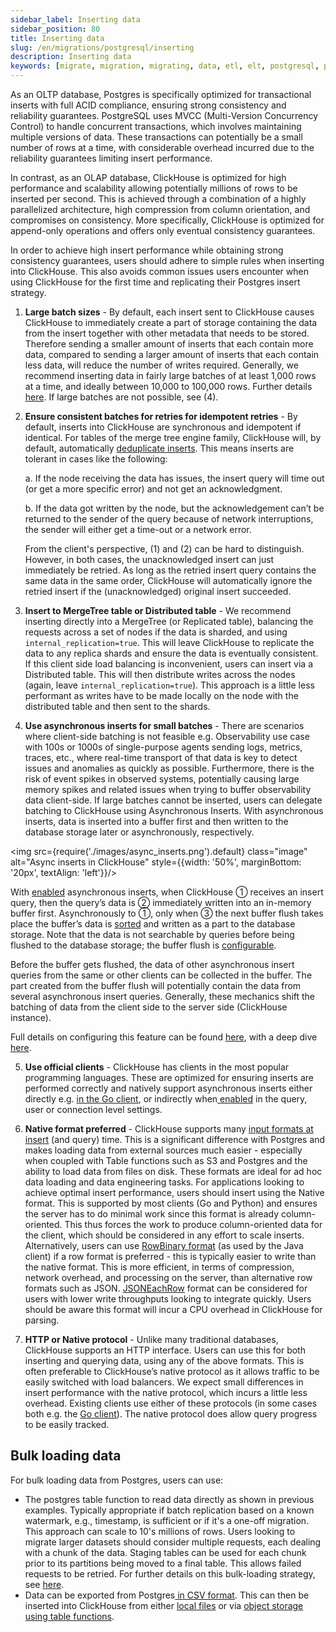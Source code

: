 ```yaml
---
sidebar_label: Inserting data
sidebar_position: 80
title: Inserting data
slug: /en/migrations/postgresql/inserting
description: Inserting data
keywords: [migrate, migration, migrating, data, etl, elt, postgresql, postgres, concepts, mappings, data types, inserting]
---
```


As an OLTP database, Postgres is specifically optimized for transactional inserts with full ACID compliance, ensuring strong consistency and reliability guarantees. PostgreSQL uses MVCC (Multi-Version Concurrency Control) to handle concurrent transactions, which involves maintaining multiple versions of data. These transactions can potentially be a small number of rows at a time, with considerable overhead incurred due to the reliability guarantees limiting insert performance.

In contrast, as an OLAP database, ClickHouse is optimized for high performance and scalability allowing potentially millions of rows to be inserted per second. This is achieved through a combination of a highly parallelized architecture, high compression from column orientation, and compromises on consistency. More specifically, ClickHouse is optimized for append-only operations and offers only eventual consistency guarantees.

In order to achieve high insert performance while obtaining strong consistency guarantees, users should adhere to simple rules when inserting into ClickHouse. This also avoids common issues users encounter when using ClickHouse for the first time and replicating their Postgres insert strategy.

1. **Large batch sizes** - By default, each insert sent to ClickHouse causes ClickHouse to immediately create a part of storage containing the data from the insert together with other metadata that needs to be stored. Therefore sending a smaller amount of inserts that each contain more data, compared to sending a larger amount of inserts that each contain less data, will reduce the number of writes required. Generally, we recommend inserting data in fairly large batches of at least 1,000 rows at a time, and ideally between 10,000 to 100,000 rows. Further details [here](https://clickhouse.com/blog/asynchronous-data-inserts-in-clickhouse#data-needs-to-be-batched-for-optimal-performance). If large batches are not possible, see (4).

2. **Ensure consistent batches for retries for idempotent retries** - By default, inserts into ClickHouse are synchronous and idempotent if identical. For tables of the merge tree engine family, ClickHouse will, by default, automatically [deduplicate inserts](https://clickhouse.com/blog/common-getting-started-issues-with-clickhouse#5-deduplication-at-insert-time). This means inserts are tolerant in cases like the following:

    a. If the node receiving the data has issues, the insert query will time out (or get a more specific error) and not get an acknowledgment.

    b. If the data got written by the node, but the acknowledgement can’t be returned to the sender of the query because of network interruptions, the sender will either get a time-out or a network error.

    From the client's perspective, (1) and (2) can be hard to distinguish. However, in both cases, the unacknowledged insert can just immediately be retried. As long as the retried insert query contains the same data in the same order, ClickHouse will automatically ignore the retried insert if the (unacknowledged) original insert succeeded.

3. **Insert to MergeTree table or Distributed table** - We recommend inserting directly into a MergeTree (or Replicated table), balancing the requests across a set of nodes if the data is sharded, and using `internal_replication=true`. This will leave ClickHouse to replicate the data to any replica shards and ensure the data is eventually consistent. If this client side load balancing is inconvenient, users can insert via a Distributed table. This will then distribute writes across the nodes (again, leave `internal_replication=true`). This approach is a little less performant as writes have to be made locally on the node with the distributed table and then sent to the shards.

4. **Use asynchronous inserts for small batches** - There are scenarios where client-side batching is not feasible e.g. Observability use case with 100s or 1000s of single-purpose agents sending logs, metrics, traces, etc., where real-time transport of that data is key to detect issues and anomalies as quickly as possible. Furthermore, there is the risk of event spikes in observed systems, potentially causing large memory spikes and related issues when trying to buffer observability data client-side. If large batches cannot be inserted, users can delegate batching to ClickHouse using Asynchronous Inserts. With asynchronous inserts, data is inserted into a buffer first and then written to the database storage later or asynchronously, respectively.

<img src={require('./images/async_inserts.png').default} class="image" alt="Async inserts in ClickHouse" style={{width: '50%', marginBottom: '20px', textAlign: 'left'}}/>

With [enabled](/docs/en/optimize/asynchronous-inserts#enabling-asynchronous-inserts) asynchronous inserts, when ClickHouse ① receives an insert query, then the query’s data is ② immediately written into an in-memory buffer first. Asynchronously to ①, only when ③ the next buffer flush takes place the buffer’s data is [sorted](/docs/en/optimize/sparse-primary-indexes#data-is-stored-on-disk-ordered-by-primary-key-columns) and written as a part to the database storage. Note that the data is not searchable by queries before being flushed to the database storage; the buffer flush is [configurable](/docs/en/optimize/asynchronous-inserts).

Before the buffer gets flushed, the data of other asynchronous insert queries from the same or other clients can be collected in the buffer. The part created from the buffer flush will potentially contain the data from several asynchronous insert queries. Generally, these mechanics shift the batching of data from the client side to the server side (ClickHouse instance).

Full details on configuring this feature can be found [here](/docs/en/optimize/asynchronous-inserts#enabling-asynchronous-inserts), with a deep dive [here](https://clickhouse.com/blog/asynchronous-data-inserts-in-clickhouse).

5. **Use official clients** - ClickHouse has clients in the most popular programming languages. These are optimized for ensuring inserts are performed correctly and natively support asynchronous inserts either directly e.g. [in the Go client](/docs/en/integrations/go#async-insert), or indirectly when[ enabled](/docs/en/optimize/asynchronous-inserts#enabling-asynchronous-inserts) in the query, user or connection level settings.

6. **Native format preferred** - ClickHouse supports many [input formats at insert](/docs/en/interfaces/formats) (and query) time. This is a significant difference with Postgres and makes loading data from external sources much easier - especially when coupled with Table functions such as S3 and Postgres and the ability to load data from files on disk. These formats are ideal for ad hoc data loading and data engineering tasks. For applications looking to achieve optimal insert performance, users should insert using the Native format. This is supported by most clients (Go and Python) and ensures the server has to do minimal work since this format is already column-oriented. This thus forces the work to produce column-oriented data for the client, which should be considered in any effort to scale inserts. Alternatively, users can use [RowBinary format](/docs/en/interfaces/formats#rowbinary) (as used by the Java client) if a row format is preferred - this is typically easier to write than the native format. This is more efficient, in terms of compression, network overhead, and processing on the server, than alternative row formats such as JSON. [JSONEachRow](/docs/en/interfaces/formats#jsoneachrow) format can be considered for users with lower write throughputs looking to integrate quickly. Users should be aware this format will incur a CPU overhead in ClickHouse for parsing.

7. **HTTP or Native protocol** - Unlike many traditional databases, ClickHouse supports an HTTP interface. Users can use this for both inserting and querying data, using any of the above formats. This is often preferable to ClickHouse’s native protocol as it allows traffic to be easily switched with load balancers. We expect small differences in insert performance with the native protocol, which incurs a little less overhead. Existing clients use either of these protocols (in some cases both e.g. the [Go client](/docs/en/integrations/go)). The native protocol does allow query progress to be easily tracked.

## Bulk loading data

For bulk loading data from Postgres, users can use:

* The postgres table function to read data directly as shown in previous examples. Typically appropriate if batch replication based on a known watermark, e.g., timestamp, is sufficient or if it's a one-off migration. This approach can scale to 10's millions of rows. Users looking to migrate larger datasets should consider multiple requests, each dealing with a chunk of the data. Staging tables can be used for each chunk prior to its partitions being moved to a final table. This allows failed requests to be retried.  For further details on this bulk-loading strategy, see [here](/blog/supercharge-your-clickhouse-data-loads-part3).
* Data can be exported from Postgres[ in CSV format](https://blog.n8n.io/postgres-export-to-csv/). This can then be inserted into ClickHouse from either [local files](/docs/en/integrations/data-ingestion/insert-local-files) or via [object storage using table functions](/docs/en/sql-reference/statements/insert-into#inserting-using-a-table-function).
